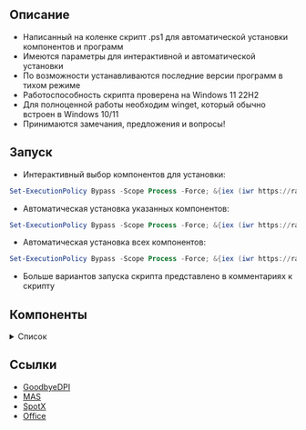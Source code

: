 ## Описание
* Написанный на коленке скрипт .ps1 для автоматической установки компонентов и программ
* Имеются параметры для интерактивной и автоматической установки
* По возможности устанавливаются последние версии программ в тихом режиме
* Работоспособность скрипта проверена на Windows 11 22H2
* Для полноценной работы необходим winget, который обычно встроен в Windows 10/11
* Принимаются замечания, предложения и вопросы!

## Запуск
* Интерактивный выбор компонентов для установки:
```powershell
Set-ExecutionPolicy Bypass -Scope Process -Force; &{iex (iwr https://raw.githubusercontent.com/uffemcev/utilities/main/utilities.ps1); manual}
```
* Автоматическая установка указанных компонентов:
```powershell
Set-ExecutionPolicy Bypass -Scope Process -Force; &{iex (iwr https://raw.githubusercontent.com/uffemcev/utilities/main/utilities.ps1); auto -store -office -chrome}
```
* Автоматическая установка всех компонентов:
```powershell
Set-ExecutionPolicy Bypass -Scope Process -Force; &{iex (iwr https://raw.githubusercontent.com/uffemcev/utilities/main/utilities.ps1); auto -all}
```
* Больше вариантов запуска скрипта представлено в комментариях к скрипту

## Компоненты
<details>
<summary>Список</summary>

* store - Обновление приложений в MS store, полезно на свежеустановленной системе для инициализации winget
* office - Office, Word, Excel 365 mondo volume license
* spotx - Spotify мод
* dpi - GoodbyeDPI, по умолчанию активируется режим 5
* directx - DirectX
* vcredist - Microsoft Visual C++ 2015-2022
* chrome - Google Chrome
* discord - Discord
* steam - Steam
* qbit - qBittorrent
* zip - 7zip
* gdrive - Google Drive
* adguard - AdGuard
* blender - Blender
* signal - Signal RGB
* codec - K-Lite Codec Pack Full, ручная установка
* nvidia - NVCleanstall, ручная установка

</details>

## Ссылки
* [GoodbyeDPI](https://github.com/ValdikSS/GoodbyeDPI)
* [MAS](https://github.com/massgravel/Microsoft-Activation-Scripts)
* [SpotX](https://github.com/amd64fox/SpotX)
* [Office](https://github.com/farag2/Office)
